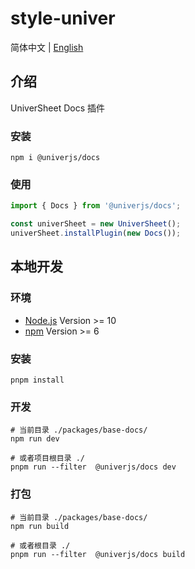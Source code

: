 # style-univer

简体中文 | [English](./README.md)

## 介绍

UniverSheet Docs 插件

### 安装

```shell
npm i @univerjs/docs
```

### 使用

```js
import { Docs } from '@univerjs/docs';

const univerSheet = new UniverSheet();
univerSheet.installPlugin(new Docs());
```

## 本地开发

### 环境

-   [Node.js](https://nodejs.org/en/) Version >= 10
-   [npm](https://www.npmjs.com/) Version >= 6

### 安装

```
pnpm install
```

### 开发

```
# 当前目录 ./packages/base-docs/
npm run dev

# 或者项目根目录 ./
pnpm run --filter  @univerjs/docs dev
```

### 打包

```
# 当前目录 ./packages/base-docs/
npm run build

# 或者根目录 ./
pnpm run --filter  @univerjs/docs build
```
